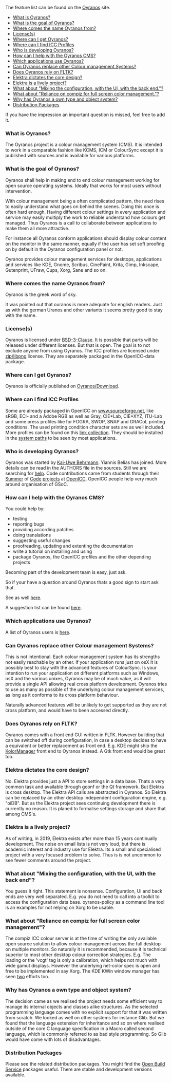 The feature list can be found on the
[Oyranos](http://www.oyranos.org/features) site.

* [What is Oyranos?](#what-is-oyranos)
* [What is the goal of Oyranos?](#what-is-the-goal-of-oyranos)
* [Where comes the name Oyranos from?](#where-comes-the-name-oyranos-from)
* [License(s)](#licenses)
* [Where can I get Oyranos?](#where-can-i-get-oyranos)
* [Where can I find ICC Profiles](#where-can-i-find-icc-profiles)
* [Who is developing Oyranos?](#who-is-developing-oyranos)
* [How can I help with the Oyranos CMS?](#how-can-i-help-with-the-oyranos-cms)
* [Which applications use Oyranos?](#which-applications-use-oyranos)
* [Can Oyranos replace other Colour management Systems?](#can-oyranos-replace-other-colour-management-systems)
* [Does Oyranos rely on FLTK?](#does-oyranos-rely-on-fltk)
* [Elektra dictates the core design?](#elektra-dictates-the-core-design)
* [Elektra is a lively project?](#elektra-is-a-lively-project)
* [What about "Mixing the configuration, with the UI, with the back end."?](#what-about-mixing-the-configuration-with-the-ui-with-the-back-end)
* [What about "Reliance on compiz for full screen color management."?](#what-about-reliance-on-compiz-for-full-screen-color-management)
* [Why has Oyranos a own type and object system?](#why-has-oyranos-a-own-type-and-object-system)
* [Distribution Packages](#distribution-packages)

If you have the impression an important question is missed, feel free to
add it.

### What is Oyranos?

The Oyranos project is a colour management system (CMS). It is intended
to work in a comparable fashion like KCMS, ICM or ColourSync except it
is published with sources and is available for various platforms.

### What is the goal of Oyranos?

Oyranos shall help in making end to end colour management working for
open source operating systems. Ideally that works for most users without
intervention.

With colour management being a often complicated pattern, the need rises
to easily understand what goes on behind the scenes. Doing this once is
often hard enough. Having different colour settings in every application
and service may easily multiply the work to reliable understand how
colours get managed. Thus Oyranos is a call to collaborate between
applications to make them all more attractive.

For instance all Oyranos conform applications should display colour
content on the monitor in the same manner, equally if the user has set
soft proofing on by default in the Oyranos configuration panel or not.

Oyranos provides colour management services for desktops, applications
and services like KDE, Gnome, Scribus, CinePaint, Krita, Gimp, Inkscape,
Gutenprint, UFraw, Cups, Xorg, Sane and so on.

### Where comes the name Oyranos from?

Oyranos is the greek word of sky.

It was pointed out that ouranos is more adequate for english readers.
Just as with the german Uranos and other variants it seems pretty good
to stay with the name.

### License(s)

Oyranos is licensed under [BSD-3-Clause](http://www.opensource.org/licenses/BSD-3-Clause). It is possible
that parts will be released under different licenses. But that is open.
The goal is to not exclude anyone from using Oyranos. The ICC profiles
are licensed under
[zip/libpng](http://opensource.org/licenses/zlib-license.php) license.
They are separately packaged in the OpenICC-data package.

### Where can I get Oyranos?

Oyranos is officially published on
[Oyranos/Download](http://www.oyranos.org/downloads/ "Link").

### Where can I find ICC Profiles

Some are already packaged in OpenICC on www.sourceforge.net, like sRGB,
ECI- and a Adobe RGB as well as Gray, CIE\*Lab, CIE\*XYZ, ITU-Lab and
some press profiles like for FOGRA, SWOP, SNAP and GRACoL printing
conditions. The used printing condition character sets are as well
included. More profiles can be found on this [link
collection](http://www.behrmann.name/index.php%3Foption=com_weblinks&catid=73&Itemid=95.html).
They should be installed in the [system
paths](http://www.oyranos.org/wiki/index.php%3Ftitle=OpenIccDirectoryProposal.html "wikilink") to be seen by most
applications.

### Who is developing Oyranos?

Oyranos was started by [Kai-Uwe Behrmann](http://www.behrmann.name).
Yiannis Belias has joined. More details can be read in the AUTHORS file
in the sources. Still we are searching for
[help](https://github.com/oyranos-cms "github development page"). Code
contributions came from students through their
[Summer](http://www.freedesktop.org/wiki/OpenIccForGoogleSoC2008/#colormanagementnearx)
of
[Code](http://code.google.com/p/google-summer-of-code-2008-openicc/downloads/list)
[projects](http://freedesktop.org/wiki/OpenIccForGoogleSoC2008) at
[OpenICC](http://www.openicc.info "wikilink"). OpenICC people help very much around
organisation of GSoC.

### How can I help with the Oyranos CMS?

You could help by:

-   testing
-   reporting bugs
-   providing according patches
-   doing translations
-   suggesting useful changes
-   proofreading, updating and extenting the documentation
-   write a tutorial on installing and using
-   package Oyranos, the OpenICC profiles and the other depending
    projects

Becoming part of the development team is easy, just ask.

So if your have a question around Oyranos thats a good sign to 
start ask that.

See as well [here](https://github.com/oyranos-cms/oyranos/labels/help%20wanted "wikilink").

A suggestion list can be found [here](https://github.com/oyranos-cms/oyranos/labels/enhancement "wikilink").

### Which applications use Oyranos?

A list of Oyranos users is [here](http://www.oyranos.org/about/index.html).

### Can Oyranos replace other Colour management Systems?

This is not intentional. Each colour management system has its strengths
not easily reachable by an other. If your application runs just on osX
it is possibly best to stay with the advanced features of ColourSync. Is
your intention to run your application on different platforms such as
Windows, osX and the various unixes, Oyranos may be of much value, as it
will provide a single API allowing real cross platform development.
Oyranos tries to use as many as possible of the underlying colour
management services, as long as it conforms to its cross platform
behaviour.

Naturally advanced features will be unlikely to get supported as they
are not cross platform, and would have to been accessed directly.

### Does Oyranos rely on FLTK?

Oyranos comes with a front end GUI written in FLTK. However building
that can be switched off during configuration, in case a desktop decides
to have a equivalent or better replacement as front end. E.g. KDE might
ship the [KolorManager](http://www.oyranos.org/kolormanager) front end
to Oyranos instead. A Gtk front end would be great too.

### Elektra dictates the core design?

No. Elektra provides just a API to store settings in a data base. Thats
a very common task and available through gconf or the Qt framework. But
Elektra is cross desktop. The Elektra API calls are abstracted in
Oyranos. So Elektra can be replaced by an other desktop independent
configuration engine, e.g. "oiDB". But as the Elektra project sees
continuing development there is currently no reason. It is planed to
formalise settings storage and share that among CMS's.

### Elektra is a lively project?

As of writing, in 2019, Elektra exists after more than 15 years
continually development. The noise on email lists is not very loud, but
there is academic interest and industry use for Elektra. Its a small and
specialised project with a very focused problem to solve. Thus is is not
uncommon to see fewer comments around the project.

### What about "Mixing the configuration, with the UI, with the back end"?

You guess it right. This statement is nonsense. Configuration, UI and
back ends are very well separated. E.g. you do not need to call into a
toolkit to access the configuration data base. oyranos-policy as a
command line tool is an examples for not relying on Xorg to be usable.

### What about "Reliance on compiz for full screen color management"?

The compiz ICC colour server is at the time of writing the only
available open source solution to allow colour management across the
full desktop on multiple monitors. So naturally it is recommended,
because it is technical superior to most other desktop colour correction
strategies. E.g. The loading or the 'vcgt' tag is only a calibration,
which helps not much with wide gamut displays. However the underlying
net-color spec is open and free to be implemented in say Xorg. The KDE
KWin window manager has seen [two](https://www.freedesktop.org/wiki/OpenIcc/GoogleSoC2012/#kwincolourcorrection) efforts too.

### Why has Oyranos a own type and object system?

The decision came as we realised the project needs some efficient way to
manage its internal objects and classes alike structures. As the
selected programming language comes with no explicit support for that it
was written from scratch. We looked as well on other systems for
instance Glib. But we found that the language extension for inheritance
and so on where realised outside of the core C language specification in
a Macro called second language, which is commonly referred to as bad
style programming. So Glib would have come with lots of disadvantages.

### Distribution Packages

Please see the related distribution packages. You might find the [Open
Build Service](https://www.oyranos.org/downloads/index.html) packages
useful. There are stable and development versions available.

